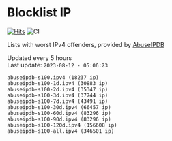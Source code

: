 # Blocklist IP

[![Hits](https://hits.seeyoufarm.com/api/count/incr/badge.svg?url=https%3A%2F%2Fgithub.com%2Fborestad%2Fblocklist-ip%2F&count_bg=%2379C83D&title_bg=%23555555&icon=&icon_color=%23E7E7E7&title=hits&edge_flat=false)](https://hits.seeyoufarm.com)  ![CI](https://img.shields.io/github/workflow/status/borestad/blocklist-ip/CI?style=flat-square)

Lists with worst IPv4 offenders, provided by [AbuseIPDB](https://www.abuseipdb.com/)

<!-- FOOTER-PLACEHOLDER -->
Updated every 5 hours<br>
Last update: `2023-08-12 - 05:06:23`
```
abuseipdb-s100.ipv4 (18237 ip)
abuseipdb-s100-1d.ipv4 (30883 ip)
abuseipdb-s100-2d.ipv4 (35347 ip)
abuseipdb-s100-3d.ipv4 (37744 ip)
abuseipdb-s100-7d.ipv4 (43491 ip)
abuseipdb-s100-30d.ipv4 (66457 ip)
abuseipdb-s100-60d.ipv4 (83296 ip)
abuseipdb-s100-90d.ipv4 (83296 ip)
abuseipdb-s100-120d.ipv4 (156608 ip)
abuseipdb-s100-all.ipv4 (346501 ip)
```
